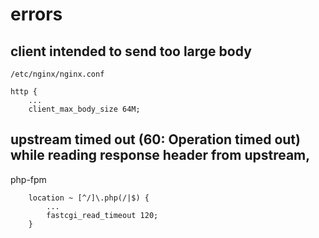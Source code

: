 # errors

## client intended to send too large body

`/etc/nginx/nginx.conf`

```
http {
    ...
    client_max_body_size 64M;
```

## upstream timed out (60: Operation timed out) while reading response header from upstream,

php-fpm

```
    location ~ [^/]\.php(/|$) {
        ...
        fastcgi_read_timeout 120;
    }
```
